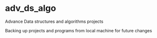 adv_ds_algo
===========

Advance Data structures and algorithms projects

Backing up projects and programs from local machine for future changes
